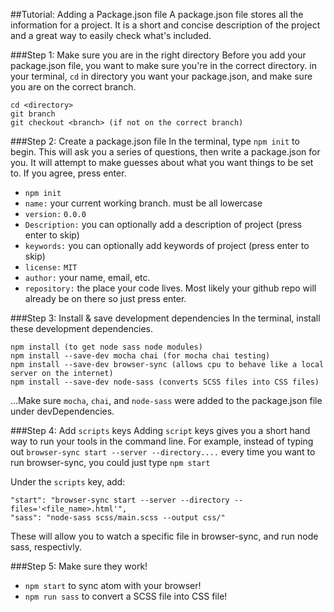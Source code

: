 ##Tutorial: Adding a Package.json file
A package.json file stores all the information for a project. It is a short and concise description of the project and a great way to easily check what's included.

###Step 1: Make sure you are in the right directory
Before you add your package.json file, you want to make sure you're in the correct directory.
in your terminal, `cd` in directory you want your package.json, and make sure you are on the correct branch.
```
cd <directory>
git branch
git checkout <branch> (if not on the correct branch)
```

###Step 2: Create a package.json file
In the terminal, type `npm init` to begin. This will ask you a series of questions, then write a package.json for you. It will attempt to make guesses about what you want things to be set to. If you agree, press enter.
- `npm init`
- `name:` your current working branch. must be all lowercase
- `version:` `0.0.0`
- `Description:` you can optionally add a description of project (press enter to skip)
- `keywords:` you can optionally add keywords of project (press enter to skip)
- `license:` `MIT`
- `author:` your name, email, etc.
- `repository:` the place your code lives. Most likely your github repo will already be on there so just press enter.

###Step 3: Install & save development dependencies
In the terminal, install these development dependencies.
```
npm install (to get node sass node modules)
npm install --save-dev mocha chai (for mocha chai testing)
npm install --save-dev browser-sync (allows cpu to behave like a local server on the internet)
npm install --save-dev node-sass (converts SCSS files into CSS files)
```
...Make sure `mocha`, `chai`, and `node-sass` were added to the package.json file under devDependencies.

###Step 4: Add `scripts` keys
Adding `script` keys gives you a short hand way to run your tools in the command line. For example, instead of typing out `browser-sync start --server --directory....` every time you want to run browser-sync, you could just type `npm start`

Under the `scripts` key, add:
```
"start": "browser-sync start --server --directory --files='<file_name>.html'", 
"sass": "node-sass scss/main.scss --output css/"
```
These will allow you to watch a specific file in browser-sync, and run node sass, respectivly.

###Step 5: Make sure they work!
- `npm start` to sync atom with your browser!
- `npm run sass` to convert a SCSS file into CSS file!
